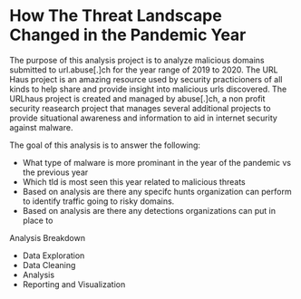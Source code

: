 # How The Threat Landscape Changed in the Pandemic Year

The purpose of this analysis project is to analyze malicious domains submitted to url.abuse[.]ch for the year range of 2019 to 2020. The URL Haus project is an amazing resource used by security practicioners of all kinds to help share and provide insight into malicious urls discovered. The URLhaus project is created and managed by abuse[.]ch, a non profit security reasearch project that manages several additional projects to provide situational awareness and information to aid in internet security against malware.

The goal of this analysis is to answer the following:

- What type of malware is more prominant in the year of the pandemic vs the previous year
- Which tld is most seen this year related to malicious threats
- Based on analysis are there any specifc hunts organization can perform to identify traffic going to risky domains.
- Based on analysis are there any detections organizations can put in place to


Analysis Breakdown
- Data Exploration
- Data Cleaning
- Analysis
- Reporting and Visualization
